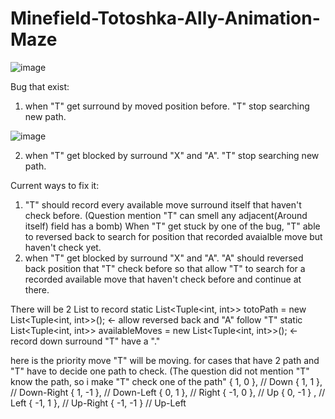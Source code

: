 # Minefield-Totoshka-Ally-Animation-Maze

![image](https://github.com/Jerald13/Minefield-Totoshka-Ally-Animation-Maze/assets/72396726/d5a85e00-d800-44d2-92da-45366d19decb)

Bug that exist:

1) when "T" get surround by moved position before. "T" stop searching new path.

![image](https://github.com/Jerald13/Minefield-Totoshka-Ally-Animation-Maze/assets/72396726/3d763b3e-abbe-4786-b4c2-098074c00c55)

2) when "T" get blocked by surround "X" and "A". "T" stop searching new path.

Current ways to fix it:
1) "T" should record every available move surround itself that haven't check before. (Question mention "T" can smell any adjacent(Around itself) field has a bomb)
   When "T" get stuck by one of the bug, "T" able to reversed back to search for position that recorded avaialble move but haven't check yet.
2) when "T" get blocked by surround "X" and "A". "A" should reversed back position that "T" check before so that allow "T" to search for a recorded available move that haven't check before and continue at there.

There will be 2 List to record
    static List<Tuple<int, int>> totoPath = new List<Tuple<int, int>>();  <- allow reversed back and "A" follow "T"
    static List<Tuple<int, int>> availableMoves = new List<Tuple<int, int>>(); <- record down surround "T" have a "." 

here is the priority move "T" will be moving. for cases that have 2 path and "T" have to decide one path to check. (The question did not mention "T" know the path, so i make "T" check one of the path"
        { 1, 0 },     // Down
        { 1, 1 },     // Down-Right
        { 1, -1 },    // Down-Left
        { 0, 1 },     // Right
        { -1, 0 },    // Up
        { 0, -1 } ,    // Left
        { -1, 1 },    // Up-Right
        { -1, -1 }   // Up-Left
